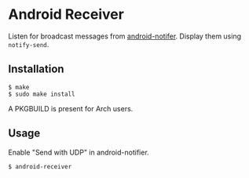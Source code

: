 # Android Receiver

Listen for broadcast messages from [android-notifer][]. Display them 
using `notify-send`.

## Installation

~~~
$ make
$ sudo make install
~~~

A PKGBUILD is present for Arch users.

## Usage

Enable "Send with UDP" in android-notifier.

~~~
$ android-receiver
~~~

[android-notifer]: http://code.google.com/p/android-notifier/
